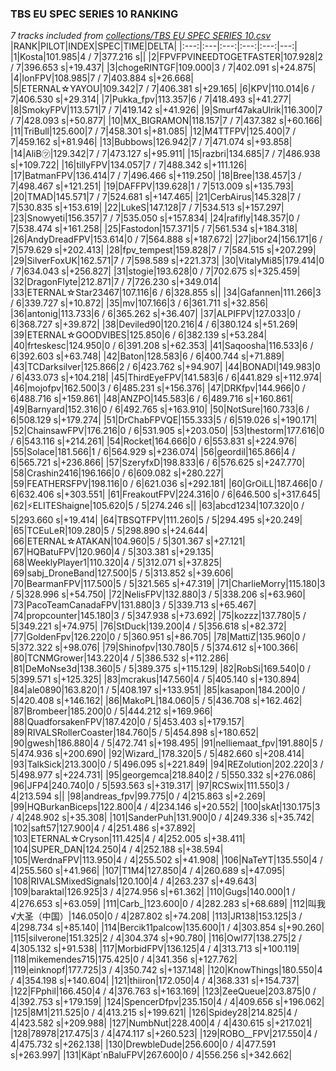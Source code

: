 ### TBS EU SPEC SERIES 10 RANKING
*7 tracks included from [collections/TBS EU SPEC SERIES 10.csv](/collections/TBS%20EU%20SPEC%20SERIES%2010.csv)*
|RANK|PILOT|INDEX|SPEC|TIME|DELTA|
|:---:|:---|:---:|:---:|:---:|---:|
|1|Kosta|101.985|4 / 7|377.216 s||
|2|FPVFPVINEEDTOGETFASTER|107.928|2 / 7|396.653 s|+19.437|
|3|chogeRINTGF|109.000|3 / 7|402.091 s|+24.875|
|4|IonFPV|108.985|7 / 7|403.884 s|+26.668|
|5|ETERNAL☆YAYOU|109.342|7 / 7|406.381 s|+29.165|
|6|KPV|110.014|6 / 7|406.530 s|+29.314|
|7|Pukka_fpv|113.357|6 / 7|418.493 s|+41.277|
|8|SmokyFPV|113.571|7 / 7|419.142 s|+41.926|
|9|Smurf47akaUlrik|116.300|7 / 7|428.093 s|+50.877|
|10|MX_BIGRAMON|118.157|7 / 7|437.382 s|+60.166|
|11|TriBull|125.600|7 / 7|458.301 s|+81.085|
|12|M4TTFPV|125.400|7 / 7|459.162 s|+81.946|
|13|Bubbows|126.942|7 / 7|471.074 s|+93.858|
|14|AliB㋡|129.342|7 / 7|473.127 s|+95.911|
|15|razbri|134.685|7 / 7|486.938 s|+109.722|
|16|tillyFPV|134.057|7 / 7|488.342 s|+111.126|
|17|BatmanFPV|136.414|7 / 7|496.466 s|+119.250|
|18|Bree|138.457|3 / 7|498.467 s|+121.251|
|19|DAFFPV|139.628|1 / 7|513.009 s|+135.793|
|20|TMAD|145.571|7 / 7|524.681 s|+147.465|
|21|CerbAirus|145.328|7 / 7|530.835 s|+153.619|
|22|LukeS|147.128|7 / 7|534.513 s|+157.297|
|23|Snowyeti|156.357|7 / 7|535.050 s|+157.834|
|24|rafifly|148.357|0 / 7|538.474 s|+161.258|
|25|Fastodon|157.371|5 / 7|561.534 s|+184.318|
|26|AndyDreadFPV|153.614|0 / 7|564.888 s|+187.672|
|27|ibor24|156.171|6 / 7|579.629 s|+202.413|
|28|fpv_tempest|159.828|7 / 7|584.515 s|+207.299|
|29|SilverFoxUK|162.571|7 / 7|598.589 s|+221.373|
|30|VitalyMi85|179.414|0 / 7|634.043 s|+256.827|
|31|stogie|193.628|0 / 7|702.675 s|+325.459|
|32|DragonFlyte|212.871|7 / 7|726.230 s|+349.014|
|33|ETERNAL☆Star23467|107.116|6 / 6|328.855 s||
|34|Gafannen|111.266|3 / 6|339.727 s|+10.872|
|35|mv|107.166|3 / 6|361.711 s|+32.856|
|36|antonig|113.733|6 / 6|365.262 s|+36.407|
|37|ALPIFPV|127.033|0 / 6|368.727 s|+39.872|
|38|Deviled90|120.216|4 / 6|380.124 s|+51.269|
|39|ETERNAL☆GOODVIBES|125.850|6 / 6|382.139 s|+53.284|
|40|frteskesc|124.950|0 / 6|391.208 s|+62.353|
|41|Saqoosha|116.533|6 / 6|392.603 s|+63.748|
|42|Baton|128.583|6 / 6|400.744 s|+71.889|
|43|TCDarksilver|125.866|2 / 6|423.762 s|+94.907|
|44|BONADI|149.983|0 / 6|433.073 s|+104.218|
|45|ThirdEyeFPV|141.583|6 / 6|441.829 s|+112.974|
|46|mojofpv|162.500|3 / 6|485.231 s|+156.376|
|47|DRKfpv|144.966|0 / 6|488.716 s|+159.861|
|48|ANZPO|145.583|6 / 6|489.716 s|+160.861|
|49|Barnyard|152.316|0 / 6|492.765 s|+163.910|
|50|NotSure|160.733|6 / 6|508.129 s|+179.274|
|51|DrChabFPVQE|155.333|5 / 6|519.026 s|+190.171|
|52|ChainsawFPV|176.216|0 / 6|531.905 s|+203.050|
|53|thestorm|177.616|0 / 6|543.116 s|+214.261|
|54|Rocket|164.666|0 / 6|553.831 s|+224.976|
|55|Solace|181.566|1 / 6|564.929 s|+236.074|
|56|geordil|165.866|4 / 6|565.721 s|+236.866|
|57|SzeryfxD|198.833|6 / 6|576.625 s|+247.770|
|58|Crashin2416|196.166|0 / 6|609.082 s|+280.227|
|59|FEATHERSFPV|198.116|0 / 6|621.036 s|+292.181|
|60|GrOiLL|187.466|0 / 6|632.406 s|+303.551|
|61|FreakoutFPV|224.316|0 / 6|646.500 s|+317.645|
|62|⚡ELITEShaigne|105.620|5 / 5|274.246 s||
|63|abcd1234|107.320|0 / 5|293.660 s|+19.414|
|64|TBSQTFPV|111.260|5 / 5|294.495 s|+20.249|
|65|TCEuLeR|109.280|5 / 5|298.890 s|+24.644|
|66|ETERNAL☆ATAKAN|104.960|5 / 5|301.367 s|+27.121|
|67|HQBatuFPV|120.960|4 / 5|303.381 s|+29.135|
|68|WeeklyPlayer1|110.320|4 / 5|312.071 s|+37.825|
|69|sabj_DroneBand|127.500|5 / 5|313.852 s|+39.606|
|70|BearmanFPV|117.500|5 / 5|321.565 s|+47.319|
|71|CharlieMorry|115.180|3 / 5|328.996 s|+54.750|
|72|NelisFPV|132.880|3 / 5|338.206 s|+63.960|
|73|PacoTeamCanadaFPV|131.880|3 / 5|339.713 s|+65.467|
|74|propcounter|145.180|3 / 5|347.938 s|+73.692|
|75|kozzz|137.780|5 / 5|349.221 s|+74.975|
|76|StDuck|139.200|4 / 5|356.618 s|+82.372|
|77|GoldenFpv|126.220|0 / 5|360.951 s|+86.705|
|78|MattiZ|135.960|0 / 5|372.322 s|+98.076|
|79|Shinofpv|130.780|5 / 5|374.612 s|+100.366|
|80|TCNMGrower|143.220|4 / 5|386.532 s|+112.286|
|81|DeMoNse3d|138.360|5 / 5|389.375 s|+115.129|
|82|RobSi|169.540|0 / 5|399.571 s|+125.325|
|83|mcrakus|147.560|4 / 5|405.140 s|+130.894|
|84|ale0890|163.820|1 / 5|408.197 s|+133.951|
|85|kasapon|184.200|0 / 5|420.408 s|+146.162|
|86|MakoPL|184.060|5 / 5|436.708 s|+162.462|
|87|Brombeer|185.200|0 / 5|444.212 s|+169.966|
|88|QuadforsakenFPV|187.420|0 / 5|453.403 s|+179.157|
|89|RIVALSRollerCoaster|184.760|5 / 5|454.898 s|+180.652|
|90|gwesh|186.880|4 / 5|472.741 s|+198.495|
|91|nelliemaat_fpv|191.880|5 / 5|474.936 s|+200.690|
|92|Wizard_|178.320|5 / 5|482.660 s|+208.414|
|93|TalkSick|213.300|0 / 5|496.095 s|+221.849|
|94|REZolution|202.220|3 / 5|498.977 s|+224.731|
|95|georgemca|218.840|2 / 5|550.332 s|+276.086|
|96|JFP4|240.740|0 / 5|593.563 s|+319.317|
|97|RCSwix|111.550|3 / 4|213.594 s||
|98|andreas_fpv|99.775|0 / 4|215.863 s|+2.269|
|99|HQBurkanBiceps|122.800|4 / 4|234.146 s|+20.552|
|100|skAt|130.175|3 / 4|248.902 s|+35.308|
|101|SanderPuh|131.900|0 / 4|249.336 s|+35.742|
|102|saft57|127.900|4 / 4|251.486 s|+37.892|
|103|ETERNAL☆Cryson|111.425|4 / 4|252.005 s|+38.411|
|104|SUPER_DAN|124.250|4 / 4|252.188 s|+38.594|
|105|WerdnaFPV|113.950|4 / 4|255.502 s|+41.908|
|106|NaTeYT|135.550|4 / 4|255.560 s|+41.966|
|107|T1M4|127.850|4 / 4|260.689 s|+47.095|
|108|RIVALSMixedSignals|120.100|4 / 4|263.237 s|+49.643|
|109|baraktal|126.925|3 / 4|274.956 s|+61.362|
|110|Gugs|140.000|1 / 4|276.653 s|+63.059|
|111|Carb_|123.600|0 / 4|282.283 s|+68.689|
|112|叫我√大圣（中国）|146.050|0 / 4|287.802 s|+74.208|
|113|JR138|153.125|3 / 4|298.734 s|+85.140|
|114|Bercik11palcow|135.600|1 / 4|303.854 s|+90.260|
|115|silverone|151.325|2 / 4|304.374 s|+90.780|
|116|Owl77|138.275|2 / 4|305.132 s|+91.538|
|117|MorbidFPV|136.125|4 / 4|313.713 s|+100.119|
|118|mikemendes715|175.425|0 / 4|341.356 s|+127.762|
|119|einknopf|177.725|3 / 4|350.742 s|+137.148|
|120|KnowThings|180.550|4 / 4|354.198 s|+140.604|
|121|thiiron|172.050|4 / 4|368.331 s|+154.737|
|122|FPphil|166.450|4 / 4|376.763 s|+163.169|
|123|ZeeQueue|203.875|0 / 4|392.753 s|+179.159|
|124|SpencerDfpv|235.150|4 / 4|409.656 s|+196.062|
|125|8M1|211.525|0 / 4|413.215 s|+199.621|
|126|Spidey28|214.825|4 / 4|423.582 s|+209.988|
|127|NumbNut|228.400|4 / 4|430.615 s|+217.021|
|128|78978|217.475|3 / 4|474.117 s|+260.523|
|129|ROBO__FPV|217.550|4 / 4|475.732 s|+262.138|
|130|DrewbleDude|256.600|0 / 4|477.591 s|+263.997|
|131|Käpt´nBaluFPV|267.600|0 / 4|556.256 s|+342.662|
